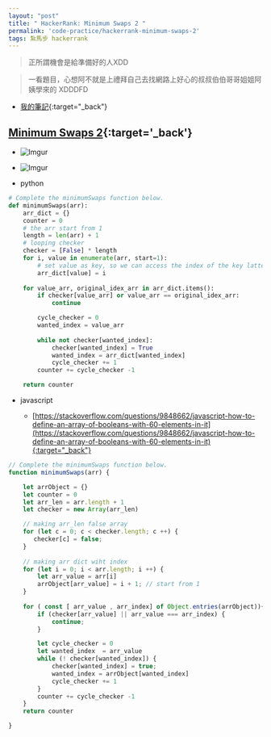 ```yaml
---
layout: "post"
title: " HackerRank: Minimum Swaps 2 "
permalink: 'code-practice/hackerrank-minimum-swaps-2'
tags: 紮馬步 hackerrank
---
```


> 正所謂機會是給準備好的人XDD 

> 一看題目，心想阿不就是上禮拜自己去找網路上好心的叔叔伯伯哥哥姐姐阿姨學來的 XDDDFD

- [我的筆記](https://yuting3656.github.io/yutingblog/code-practice/arrays-minimum-number-swaps){:target="_back"}

## [Minimum Swaps 2](https://www.hackerrank.com/challenges/minimum-swaps-2/problem?h_l=interview&playlist_slugs%5B%5D=interview-preparation-kit&playlist_slugs%5B%5D=arrays){:target='_back'}

- ![Imgur](https://i.imgur.com/t5Cb39C.jpg)

- ![Imgur](https://i.imgur.com/SzvVlPl.jpg)


- python

~~~python
# Complete the minimumSwaps function below.
def minimumSwaps(arr):
    arr_dict = {}
    counter = 0
    # the arr start from 1
    length = len(arr) + 1
    # looping checker
    checker = [False] * length
    for i, value in enumerate(arr, start=1):
        # set value as key, so we can access the index of the key latter  
        arr_dict[value] = i
    
    for value_arr, original_idex_arr in arr_dict.items():
        if checker[value_arr] or value_arr == original_idex_arr:
            continue

        cycle_checker = 0
        wanted_index = value_arr
        
        while not checker[wanted_index]:
            checker[wanted_index] = True
            wanted_index = arr_dict[wanted_index]
            cycle_checker += 1
        counter += cycle_checker -1

    return counter
~~~



- javascript 

   - [https://stackoverflow.com/questions/9848662/javascript-how-to-define-an-array-of-booleans-with-60-elements-in-it](https://stackoverflow.com/questions/9848662/javascript-how-to-define-an-array-of-booleans-with-60-elements-in-it){:target="_back"}

~~~js
// Complete the minimumSwaps function below.
function minimumSwaps(arr) {

    let arrObject = {}
    let counter = 0
    let arr_len = arr.length + 1
    let checker = new Array(arr_len)

    // making arr_len false array
    for (let c = 0; c < checker.length; c ++) {
       checker[c] = false;
    }
    
    // making arr dict wiht index 
    for (let i = 0; i < arr.length; i ++) {
        let arr_value = arr[i]
        arrObject[arr_value] = i + 1; // start from 1
    }
    
    for ( const [ arr_value , arr_index] of Object.entries(arrObject)){
        if (checker[arr_value] || arr_value === arr_index) {
            continue;
        }

        let cycle_checker = 0
        let wanted_index  = arr_value
        while (! checker[wanted_index]) {
            checker[wanted_index] = true;
            wanted_index = arrObject[wanted_index]
            cycle_checker += 1
        }
        counter += cycle_checker -1
    }
    return counter 

}
~~~